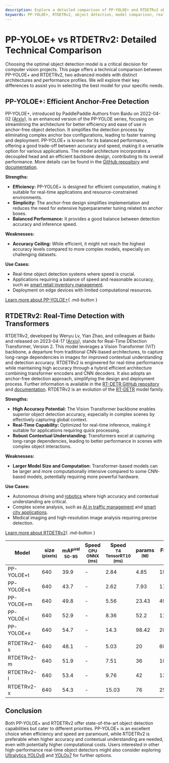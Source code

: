 ```yaml
---
description: Explore a detailed comparison of PP-YOLOE+ and RTDETRv2 object detection models, analyzing performance, accuracy, and use cases to guide your decision.
keywords: PP-YOLOE+, RTDETRv2, object detection, model comparison, real-time detection, anchor-free detection, transformers, ultralytics, computer vision
---
```


# PP-YOLOE+ vs RTDETRv2: Detailed Technical Comparison

Choosing the optimal object detection model is a critical decision for computer vision projects. This page offers a technical comparison between PP-YOLOE+ and RTDETRv2, two advanced models with distinct architectures and performance profiles. We will explore their key differences to assist you in selecting the best model for your specific needs.

<script async src="https://cdn.jsdelivr.net/npm/chart.js"></script>
<script defer src="../../javascript/benchmark.js"></script>

<canvas id="modelComparisonChart" width="1024" height="400" active-models='["PP-YOLOE+", "RTDETRv2"]'></canvas>

## PP-YOLOE+: Efficient Anchor-Free Detection

PP-YOLOE+, introduced by PaddlePaddle Authors from Baidu on 2022-04-02 ([Arxiv](https://arxiv.org/abs/2203.16250)), is an enhanced version of the PP-YOLOE series, focusing on streamlining the architecture for better efficiency and ease of use in anchor-free object detection. It simplifies the detection process by eliminating complex anchor box configurations, leading to faster training and deployment. PP-YOLOE+ is known for its balanced performance, offering a good trade-off between accuracy and speed, making it a versatile option for various applications. The model architecture incorporates a decoupled head and an efficient backbone design, contributing to its overall performance. More details can be found in the [GitHub repository](https://github.com/PaddlePaddle/PaddleDetection/) and [documentation](https://github.com/PaddlePaddle/PaddleDetection/blob/release/2.8.1/configs/ppyoloe/README.md).

**Strengths:**

- **Efficiency:** PP-YOLOE+ is designed for efficient computation, making it suitable for real-time applications and resource-constrained environments.
- **Simplicity:** The anchor-free design simplifies implementation and reduces the need for extensive hyperparameter tuning related to anchor boxes.
- **Balanced Performance:** It provides a good balance between detection accuracy and inference speed.

**Weaknesses:**

- **Accuracy Ceiling:** While efficient, it might not reach the highest accuracy levels compared to more complex models, especially on challenging datasets.

**Use Cases:**

- Real-time object detection systems where speed is crucial.
- Applications requiring a balance of speed and reasonable accuracy, such as [smart retail inventory management](https://www.ultralytics.com/blog/ai-for-smarter-retail-inventory-management).
- Deployment on edge devices with limited computational resources.

[Learn more about PP-YOLOE+](https://github.com/PaddlePaddle/PaddleDetection/blob/release/2.8.1/configs/ppyoloe/README.md){ .md-button }

## RTDETRv2: Real-Time Detection with Transformers

RTDETRv2, developed by Wenyu Lv, Yian Zhao, and colleagues at Baidu and released on 2023-04-17 ([Arxiv](https://arxiv.org/abs/2304.08069)), stands for Real-Time DEtection Transformer, Version 2. This model leverages a Vision Transformer (ViT) backbone, a departure from traditional CNN-based architectures, to capture long-range dependencies in images for improved contextual understanding and detection accuracy. RTDETRv2 is engineered for real-time performance while maintaining high accuracy through a hybrid efficient architecture combining transformer encoders and CNN decoders. It also adopts an anchor-free detection approach, simplifying the design and deployment process. Further information is available in the [RT-DETR GitHub repository](https://github.com/lyuwenyu/RT-DETR/tree/main/rtdetrv2_pytorch) and [documentation](https://github.com/lyuwenyu/RT-DETR/tree/main/rtdetrv2_pytorch#readme). RTDETRv2 is an evolution of the [RT-DETR](https://docs.ultralytics.com/models/rtdetr/) model family.

**Strengths:**

- **High Accuracy Potential:** The Vision Transformer backbone enables superior object detection accuracy, especially in complex scenes by effectively capturing global context.
- **Real-Time Capability:** Optimized for real-time inference, making it suitable for applications requiring quick processing.
- **Robust Contextual Understanding:** Transformers excel at capturing long-range dependencies, leading to better performance in scenes with complex object interactions.

**Weaknesses:**

- **Larger Model Size and Computation:** Transformer-based models can be larger and more computationally intensive compared to some CNN-based models, potentially requiring more powerful hardware.

**Use Cases:**

- Autonomous driving and [robotics](https://www.ultralytics.com/blog/from-algorithms-to-automation-ais-role-in-robotics) where high accuracy and contextual understanding are critical.
- Complex scene analysis, such as [AI in traffic management](https://www.ultralytics.com/blog/ai-in-traffic-management-from-congestion-to-coordination) and [smart city applications](https://www.ultralytics.com/blog/computer-vision-ai-in-smart-cities).
- Medical imaging and high-resolution image analysis requiring precise detection.

[Learn more about RTDETRv2](https://docs.ultralytics.com/models/rtdetr/){ .md-button }

| Model      | size<br><sup>(pixels) | mAP<sup>val<br>50-95 | Speed<br><sup>CPU ONNX<br>(ms) | Speed<br><sup>T4 TensorRT10<br>(ms) | params<br><sup>(M) | FLOPs<br><sup>(B) |
| ---------- | --------------------- | -------------------- | ------------------------------ | ----------------------------------- | ------------------ | ----------------- |
| PP-YOLOE+t | 640                   | 39.9                 | -                              | 2.84                                | 4.85               | 19.15             |
| PP-YOLOE+s | 640                   | 43.7                 | -                              | 2.62                                | 7.93               | 17.36             |
| PP-YOLOE+m | 640                   | 49.8                 | -                              | 5.56                                | 23.43              | 49.91             |
| PP-YOLOE+l | 640                   | 52.9                 | -                              | 8.36                                | 52.2               | 110.07            |
| PP-YOLOE+x | 640                   | 54.7                 | -                              | 14.3                                | 98.42              | 206.59            |
|            |                       |                      |                                |                                     |                    |                   |
| RTDETRv2-s | 640                   | 48.1                 | -                              | 5.03                                | 20                 | 60                |
| RTDETRv2-m | 640                   | 51.9                 | -                              | 7.51                                | 36                 | 100               |
| RTDETRv2-l | 640                   | 53.4                 | -                              | 9.76                                | 42                 | 136               |
| RTDETRv2-x | 640                   | 54.3                 | -                              | 15.03                               | 76                 | 259               |

## Conclusion

Both PP-YOLOE+ and RTDETRv2 offer state-of-the-art object detection capabilities but cater to different priorities. PP-YOLOE+ is an excellent choice when efficiency and speed are paramount, while RTDETRv2 is preferable when higher accuracy and contextual understanding are needed, even with potentially higher computational costs. Users interested in other high-performance real-time object detectors might also consider exploring [Ultralytics YOLOv8](https://docs.ultralytics.com/models/yolov8/) and [YOLOv7](https://docs.ultralytics.com/models/yolov7/) for further options.
